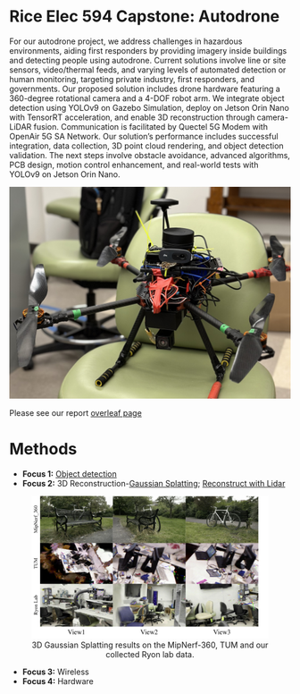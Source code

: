 # Rice Elec 594 Capstone: Autodrone
For our autodrone project, we address challenges in hazardous environments, aiding first responders by providing imagery inside buildings and detecting people using autodrone. Current solutions involve line or site sensors, video/thermal feeds, and varying levels of automated detection or human monitoring, targeting private industry, first responders, and governments. Our proposed solution includes drone hardware featuring a 360-degree rotational camera and a 4-DOF robot arm. We integrate object detection using YOLOv9 on Gazebo Simulation, deploy on Jetson Orin Nano with TensorRT acceleration, and enable 3D reconstruction through camera-LiDAR fusion. Communication is facilitated by Quectel 5G Modem with OpenAir 5G SA Network. Our solution’s performance includes successful integration, data collection, 3D point cloud rendering, and object detection validation. The next steps involve obstacle avoidance, advanced algorithms, PCB design, motion control enhancement, and real-world tests with YOLOv9 on Jetson Orin Nano.

![Our Auto-Drone](figures/drone.png)

Please see our report [overleaf page](https://www.overleaf.com/project/66201fa7c91c42e8192cbd94)

# Methods
- **Focus 1:** [Object detection](https://github.com/Rice-MECE-Capstone-Projects/Autodrone/blob/main/ObjectDetection/ObjectDetection.md)
- **Focus 2:** 3D Reconstruction-[Gaussian Splatting](https://github.com/Rice-MECE-Capstone-Projects/Autodrone/blob/main/Reconstruction/3dgs_depth/README.md); [Reconstruct with Lidar](https://github.com/Rice-MECE-Capstone-Projects/Autodrone/main/Reconstruction)
<div style="text-align:center;">
  <figure>
    <img src="figures/3dgs_recon.pdf">
    <figcaption style="text-align:center;">3D Gaussian Splatting results on the MipNerf-360, TUM and our collected Ryon lab data.</figcaption>
  </figure>
</div>

- **Focus 3:** Wireless
- **Focus 4:** Hardware

